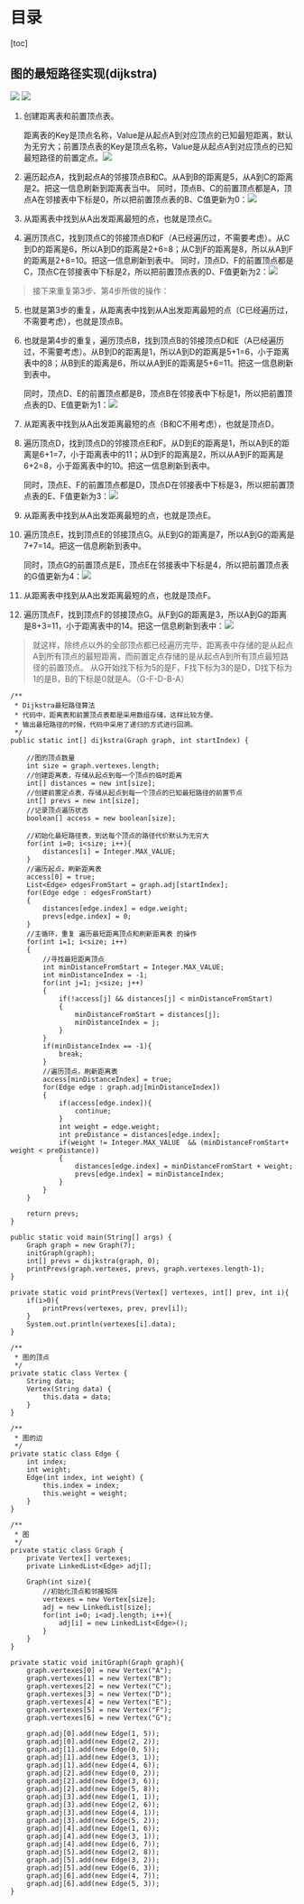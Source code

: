# 目录
[toc]

## 图的最短路径实现(dijkstra)

![](https://raw.githubusercontent.com/binbinbin5/myPics/master/imgs/dj2.png)
![](https://raw.githubusercontent.com/binbinbin5/myPics/master/imgs/dj1.png)

1. 创建距离表和前置顶点表。

    距离表的Key是顶点名称，Value是从起点A到对应顶点的已知最短距离，默认为无穷大；前置顶点表的Key是顶点名称，Value是从起点A到对应顶点的已知最短路径的前置定点。![](https://raw.githubusercontent.com/binbinbin5/myPics/master/imgs/dj3.png)

2. 遍历起点A，找到起点A的邻接顶点B和C。从A到B的距离是5，从A到C的距离是2。把这一信息刷新到距离表当中。
同时，顶点B、C的前置顶点都是A，顶点A在邻接表中下标是0，所以把前置顶点表的B、C值更新为0：![](https://raw.githubusercontent.com/binbinbin5/myPics/master/imgs/dj4.png)


3. 从距离表中找到从A出发距离最短的点，也就是顶点C。
4. 遍历顶点C，找到顶点C的邻接顶点D和F（A已经遍历过，不需要考虑）。从C到D的距离是6，所以A到D的距离是2+6=8；从C到F的距离是8，所以从A到F的距离是2+8=10。把这一信息刷新到表中。
同时，顶点D、F的前置顶点都是C，顶点C在邻接表中下标是2，所以把前置顶点表的D、F值更新为2：![](https://raw.githubusercontent.com/binbinbin5/myPics/master/imgs/dj5.png)

>接下来重复第3步、第4步所做的操作：
5. 也就是第3步的重复，从距离表中找到从A出发距离最短的点（C已经遍历过，不需要考虑），也就是顶点B。
6. 也就是第4步的重复，遍历顶点B，找到顶点B的邻接顶点D和E（A已经遍历过，不需要考虑）。从B到D的距离是1，所以A到D的距离是5+1=6，小于距离表中的8；从B到E的距离是6，所以从A到E的距离是5+6=11。把这一信息刷新到表中。

    同时，顶点D、E的前置顶点都是B，顶点B在邻接表中下标是1，所以把前置顶点表的D、E值更新为1：![](https://raw.githubusercontent.com/binbinbin5/myPics/master/imgs/dj6.png)
    
7. 从距离表中找到从A出发距离最短的点（B和C不用考虑），也就是顶点D。
8. 遍历顶点D，找到顶点D的邻接顶点E和F。从D到E的距离是1，所以A到E的距离是6+1=7，小于距离表中的11；从D到F的距离是2，所以从A到F的距离是6+2=8，小于距离表中的10。把这一信息刷新到表中。
    
    同时，顶点E、F的前置顶点都是D，顶点D在邻接表中下标是3，所以把前置顶点表的E、F值更新为3：![](https://raw.githubusercontent.com/binbinbin5/myPics/master/imgs/dj7.png)

9. 从距离表中找到从A出发距离最短的点，也就是顶点E。
10. 遍历顶点E，找到顶点E的邻接顶点G。从E到G的距离是7，所以A到G的距离是7+7=14。把这一信息刷新到表中。

    同时，顶点G的前置顶点是E，顶点E在邻接表中下标是4，所以把前置顶点表的G值更新为4：![](https://raw.githubusercontent.com/binbinbin5/myPics/master/imgs/dj8.png)
    
11. 从距离表中找到从A出发距离最短的点，也就是顶点F。
12. 遍历顶点F，找到顶点F的邻接顶点G。从F到G的距离是3，所以A到G的距离是8+3=11，小于距离表中的14。把这一信息刷新到表中：![](https://raw.githubusercontent.com/binbinbin5/myPics/master/imgs/dj9.png)

>就这样，除终点以外的全部顶点都已经遍历完毕，距离表中存储的是从起点A到所有顶点的最短距离，而前置定点存储的是从起点A到所有顶点最短路径的前置顶点。 从G开始找下标为5的是F，F找下标为3的是D，D找下标为1的是B，B的下标是0就是A。（G-F-D-B-A）

```
/**
 * Dijkstra最短路径算法
 * 代码中，距离表和前置顶点表都是采用数组存储，这样比较方便。
 * 输出最短路径的时候，代码中采用了递归的方式进行回溯。
 */
public static int[] dijkstra(Graph graph, int startIndex) {

    //图的顶点数量
    int size = graph.vertexes.length;
    //创建距离表，存储从起点到每一个顶点的临时距离
    int[] distances = new int[size];
    //创建前置定点表，存储从起点到每一个顶点的已知最短路径的前置节点
    int[] prevs = new int[size];
    //记录顶点遍历状态
    boolean[] access = new boolean[size];

    //初始化最短路径表，到达每个顶点的路径代价默认为无穷大
    for(int i=0; i<size; i++){
        distances[i] = Integer.MAX_VALUE;
    }
    //遍历起点，刷新距离表
    access[0] = true;
    List<Edge> edgesFromStart = graph.adj[startIndex];
    for(Edge edge : edgesFromStart)
    {
        distances[edge.index] = edge.weight;
        prevs[edge.index] = 0;
    }
    //主循环，重复 遍历最短距离顶点和刷新距离表 的操作
    for(int i=1; i<size; i++)
    {
        //寻找最短距离顶点
        int minDistanceFromStart = Integer.MAX_VALUE;
        int minDistanceIndex = -1;
        for(int j=1; j<size; j++)
        {
            if(!access[j] && distances[j] < minDistanceFromStart)
            {
                minDistanceFromStart = distances[j];
                minDistanceIndex = j;
            }
        }
        if(minDistanceIndex == -1){
            break;
        }
        //遍历顶点，刷新距离表
        access[minDistanceIndex] = true;
        for(Edge edge : graph.adj[minDistanceIndex])
        {
            if(access[edge.index]){
                continue;
            }
            int weight = edge.weight;
            int preDistance = distances[edge.index];
            if(weight != Integer.MAX_VALUE  && (minDistanceFromStart+ weight < preDistance))
            {
                distances[edge.index] = minDistanceFromStart + weight;
                prevs[edge.index] = minDistanceIndex;
            }
        }
    }

    return prevs;
}

public static void main(String[] args) {
    Graph graph = new Graph(7);
    initGraph(graph);
    int[] prevs = dijkstra(graph, 0);
    printPrevs(graph.vertexes, prevs, graph.vertexes.length-1);
}

private static void printPrevs(Vertex[] vertexes, int[] prev, int i){
    if(i>0){
        printPrevs(vertexes, prev, prev[i]);
    }
    System.out.println(vertexes[i].data);
}

/**
 * 图的顶点
 */
private static class Vertex {
    String data;
    Vertex(String data) {
        this.data = data;
    }
}

/**
 * 图的边
 */
private static class Edge {
    int index;
    int weight;
    Edge(int index, int weight) {
        this.index = index;
        this.weight = weight;
    }
}

/**
 * 图
 */
private static class Graph {
    private Vertex[] vertexes;
    private LinkedList<Edge> adj[];

    Graph(int size){
        //初始化顶点和邻接矩阵
        vertexes = new Vertex[size];
        adj = new LinkedList[size];
        for(int i=0; i<adj.length; i++){
            adj[i] = new LinkedList<Edge>();
        }
    }
}

private static void initGraph(Graph graph){
    graph.vertexes[0] = new Vertex("A");
    graph.vertexes[1] = new Vertex("B");
    graph.vertexes[2] = new Vertex("C");
    graph.vertexes[3] = new Vertex("D");
    graph.vertexes[4] = new Vertex("E");
    graph.vertexes[5] = new Vertex("F");
    graph.vertexes[6] = new Vertex("G");

    graph.adj[0].add(new Edge(1, 5));
    graph.adj[0].add(new Edge(2, 2));
    graph.adj[1].add(new Edge(0, 5));
    graph.adj[1].add(new Edge(3, 1));
    graph.adj[1].add(new Edge(4, 6));
    graph.adj[2].add(new Edge(0, 2));
    graph.adj[2].add(new Edge(3, 6));
    graph.adj[2].add(new Edge(5, 8));
    graph.adj[3].add(new Edge(1, 1));
    graph.adj[3].add(new Edge(2, 6));
    graph.adj[3].add(new Edge(4, 1));
    graph.adj[3].add(new Edge(5, 2));
    graph.adj[4].add(new Edge(1, 6));
    graph.adj[4].add(new Edge(3, 1));
    graph.adj[4].add(new Edge(6, 7));
    graph.adj[5].add(new Edge(2, 8));
    graph.adj[5].add(new Edge(3, 2));
    graph.adj[5].add(new Edge(6, 3));
    graph.adj[6].add(new Edge(4, 7));
    graph.adj[6].add(new Edge(5, 3));
}

```

